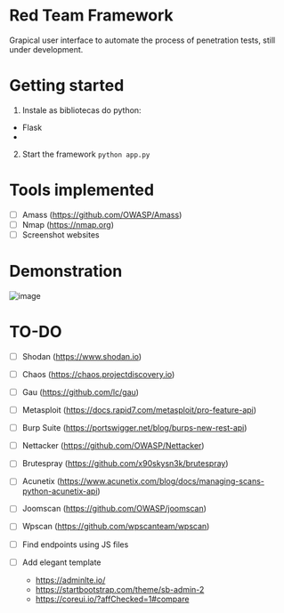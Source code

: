 # Red Team Framework

Grapical user interface to automate the process of penetration tests, still under development.

# Getting started 

1) Instale as bibliotecas do python:
- Flask
-

2) Start the framework
`python app.py`

# Tools implemented

  - [ ] Amass (https://github.com/OWASP/Amass)
  - [ ] Nmap (https://nmap.org)
  - [ ] Screenshot websites

# Demonstration

![image](https://user-images.githubusercontent.com/48680041/148620276-c4f8a0e7-4a27-47ca-9172-7be56f4de374.png)

# TO-DO

  - [ ] Shodan (https://www.shodan.io)
  - [ ] Chaos (https://chaos.projectdiscovery.io)
  - [ ] Gau (https://github.com/lc/gau)
  - [ ] Metasploit (https://docs.rapid7.com/metasploit/pro-feature-api)
  - [ ] Burp Suite (https://portswigger.net/blog/burps-new-rest-api)
  - [ ] Nettacker (https://github.com/OWASP/Nettacker)
  - [ ] Brutespray (https://github.com/x90skysn3k/brutespray)
  - [ ] Acunetix (https://www.acunetix.com/blog/docs/managing-scans-python-acunetix-api)
  - [ ] Joomscan (https://github.com/OWASP/joomscan)
  - [ ] Wpscan (https://github.com/wpscanteam/wpscan)
  - [ ] Find endpoints using JS files

- [ ] Add elegant template
  - https://adminlte.io/
  - https://startbootstrap.com/theme/sb-admin-2
  - https://coreui.io/?affChecked=1#compare
